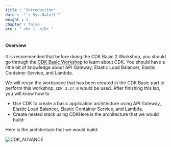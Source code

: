 ```yaml
---
title : "Introduction"
date :  "`r Sys.Date()`" 
weight : 1 
chapter : false
pre : " <b> 1. </b> "
---
```


#### Overview

It is recommended that before doing the CDK Basic 2 Workshop, you should go through the [CDK Basic Workshop](https://000038.awsstudygroup.com/) to learn about CDK. You should have a little bit of knowledge about API Gateway, Elastic Load Balancer, Elastic Container Service, and Lambda. 

We will reuse the workspace that has been created in the CDK Basic part to perform this workshop. `CDK 2.27.0` would be used. After finishing this lab, you will know how to

- Use CDK to create a basic application architecture using API Gateway, Elastic Load Balancer, Elastic Container Service, and Lambda.
- Create nested stack using CDKHere is the architecture that we would build:

Here is the architecture that we would build:

![CDK_ADVANCE](/images/1-cdkadvanceintro/CDKAdvanceArch.jpg)
